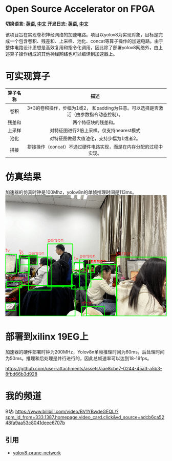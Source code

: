 # Open Source Accelerator on FPGA
**切换语言: [英语](README.md), [中文](readme_zh.md)**
**开发日志: [英语](DevLog.md), [中文](DevLog_zh.md)**

该项目旨在实现卷积神经网络的加速电路。项目以yolov8为实现对象，目标是完成一个包含卷积、残差和、上采样、池化、concat等算子操作的加速电路。由于整体电路设计思想是高效复用和指令化调用，因此除了部署yolov8网络外，由上述算子操作组成的其他神经网络也可以编译到加速器上。

# 可实现算子

| 算子名称       | 描述 |
| :-----------: | :-----------: |
| 卷积      | 3*3的卷积操作，步幅为1或2， 和padding为任意。可以选择是否激活（由参数指令动态控制）。       |
| 残差和   | 两个特征块的残差和。        |
| 上采样 | 对特征图进行2倍上采样。仅支持nearest模式 |
| 池化 | 对特征图做最大值池化，支持步幅为1或者2。 |
| 拼接 | 拼接操作（concat）不通过硬件电路实现，而是在内存分配的过程中实现。 |

# 仿真结果

加速器的仿真时钟是100Mhz，yolov8n的单帧推理时间是113ms。
![image](./fig/simulation_result.png)

# 部署到xilinx 19EG上

加速器的硬件部署时钟为200MHz，Yolov8n单帧推理时间为60ms，后处理时间为50ms。推理和后处理是并行进行的，因此总帧速率可以达到18-19fps。 

https://github.com/user-attachments/assets/aae8cbe7-0244-45a3-a5b3-8fbd66b3d928

# 我的频道

B站: https://www.bilibili.com/video/BV1YBwdeGEQL/?spm_id_from=333.1387.homepage.video_card.click&vd_source=adcb6ca5248fa9aa53c8041deee6707b

## 引用
- [yolov8-prune-network](https://github.com/ybai789/yolov8-prune-network-slimming)